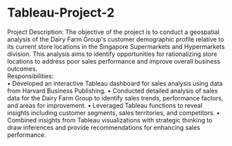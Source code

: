 # Tableau-Project-2
Project Description: The objective of the project is to conduct a geospatial analysis of the Dairy Farm Group's customer demographic profile relative to its current store locations in the Singapore Supermarkets and Hypermarkets division. This analysis aims to identify opportunities for rationalizing store locations to address poor sales performance and improve overall business outcomes.           
Responsibilities:                         
•	Developed an interactive Tableau dashboard for sales analysis using data from Harvard Business Publishing.
•	Conducted detailed analysis of sales data for the Dairy Farm Group to identify sales trends, performance factors, and areas for improvement.
•	Leveraged Tableau functions to reveal insights including customer segments, sales territories, and competitors.
•	Combined insights from Tableau visualizations with strategic thinking to draw inferences and provide recommendations for enhancing sales performance.
